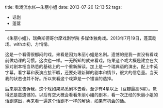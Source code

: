 title: 看戏流水帐—朱丽小姐
date: 2013-07-20 12:13:52
tags:
- 话剧
- 蓬蒿
---

《朱丽小姐》，瑞典斯德哥尔摩戏剧学院 多媒体独角戏。2013年7月19日，蓬蒿剧场。with本初，方悄悄。

这是一个看得很郁闷的戏。来看是因为朱丽小姐是名剧。遗憾的是我一直没有看戏前做功课的习惯，这次也一样。一无所知的就来看戏，结果这个戏大概是建立在大家对剧本相当熟悉的基础上的一个重新解读。加上是一个瑞典语的演出，配上中英字幕。看字幕和表演应接不暇，还要处理新鲜的剧本和情节，很大的信息量。当天我的状态也并不好。所以来看这个戏算是一个错误的选择。

后来朋友告诉我，这个戏如果熟悉剧本去看，至少有4星以上（豆瓣最高5星）。觉得还是蛮遗憾的。以后有空大概会看看朱丽小姐的剧本，看一次正经的朱丽小姐的话剧演出，再来看一遍这个话剧不一样的解读，如果有机会的话。

